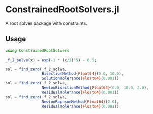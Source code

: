 # ConstrainedRootSolvers.jl
A root solver package with constraints.

## Usage
```julia
using ConstrainedRootSolvers

_f_2_solve(x) = exp(-1 * (x/2)^5) - 0.5;

sol = find_zero(_f_2_solve,
                BisectionMethod{Float64}(0.0, 10.0),
                SolutionTolerance{Float64}(0.001))
sol = find_zero(_f_2_solve,
                NewtonBisectionMethod{Float64}(0.0, 10.0, 2.0),
                ResidualTolerance{Float64}(0.001))
sol = find_zero(_f_2_solve,
                NewtonRaphsonMethod{Float64}(2.0),
                ResidualTolerance{Float64}(0.001))
```
